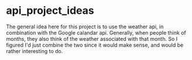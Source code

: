 # api_project_ideas

The general idea here for this project is to use the weather api, in combination with the Google calandar api.  Generally, when people think of months, they also think of the weather associated with that month.  So I figured I'd just combine the two since it would make sense, and would be rather interesting to do.
